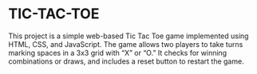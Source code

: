# TIC-TAC-TOE
This project is a simple web-based Tic Tac Toe game implemented using HTML, CSS, and JavaScript. The game allows two players to take turns marking spaces in a 3x3 grid with “X” or “O.” It checks for winning combinations or draws, and includes a reset button to restart the game.
